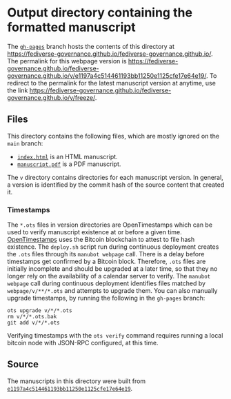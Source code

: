 # Output directory containing the formatted manuscript

The [`gh-pages`](https://github.com/fediverse-governance/fediverse-governance.github.io/tree/gh-pages) branch hosts the contents of this directory at <https://fediverse-governance.github.io/fediverse-governance.github.io/>.
The permalink for this webpage version is <https://fediverse-governance.github.io/fediverse-governance.github.io/v/e1197a4c514461193bb11250e1125cfe17e64e19/>.
To redirect to the permalink for the latest manuscript version at anytime, use the link <https://fediverse-governance.github.io/fediverse-governance.github.io/v/freeze/>.

## Files

This directory contains the following files, which are mostly ignored on the `main` branch:

+ [`index.html`](index.html) is an HTML manuscript.
+ [`manuscript.pdf`](manuscript.pdf) is a PDF manuscript.

The `v` directory contains directories for each manuscript version.
In general, a version is identified by the commit hash of the source content that created it.

### Timestamps

The `*.ots` files in version directories are OpenTimestamps which can be used to verify manuscript existence at or before a given time.
[OpenTimestamps](https://opentimestamps.org/) uses the Bitcoin blockchain to attest to file hash existence.
The `deploy.sh` script run during continuous deployment creates the `.ots` files through its `manubot webpage` call.
There is a delay before timestamps get confirmed by a Bitcoin block.
Therefore, `.ots` files are initially incomplete and should be upgraded at a later time, so that they no longer rely on the availability of a calendar server to verify.
The `manubot webpage` call during continuous deployment identifies files matched by `webpage/v/**/*.ots` and attempts to upgrade them.
You can also manually upgrade timestamps, by running the following in the `gh-pages` branch:

```shell
ots upgrade v/*/*.ots
rm v/*/*.ots.bak
git add v/*/*.ots
```

Verifying timestamps with the `ots verify` command requires running a local bitcoin node with JSON-RPC configured, at this time.

## Source

The manuscripts in this directory were built from
[`e1197a4c514461193bb11250e1125cfe17e64e19`](https://github.com/fediverse-governance/fediverse-governance.github.io/commit/e1197a4c514461193bb11250e1125cfe17e64e19).

